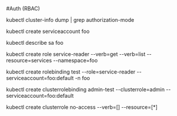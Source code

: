 #Auth (RBAC)

kubectl cluster-info dump | grep authorization-mode

kubectl create serviceaccount foo

kubectl describe sa foo

kubectl create role service-reader --verb=get --verb=list --resource=services --namespace=foo

kubectl create rolebinding test --role=service-reader --serviceaccount=foo:default -n foo

kubectl create clusterrolebinding admin-test --clusterrole=admin --serviceaccount=foo:default

kubectl create clusterrole no-access --verb=[] --resource=[*]
